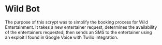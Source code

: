 # Wild Bot
The purpose of this scrypt was to simplify the booking process for Wild Entertainment. It takes a new entertainer request, determines the availability of the entertainers requested, then sends an SMS to the entertainer using an exploit I found in Google Voice with Twilio integration.
